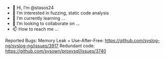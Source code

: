 - 👋 Hi, I’m @stasos24
- 👀 I’m interested in fuzzing, static code analysis
- 🌱 I’m currently learning ...
- 💞️ I’m looking to collaborate on ...
- 📫 How to reach me ...

Reported Bugs:
Memory Leak + Use-After-Free: https://github.com/syslog-ng/syslog-ng/issues/3917
Redundant code:
https://github.com/sysown/proxysql/issues/3740
